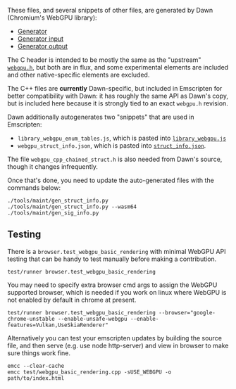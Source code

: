 These files, and several snippets of other files, are generated by Dawn
(Chromium's WebGPU library):
- [Generator](https://source.chromium.org/chromium/chromium/src/+/main:third_party/dawn/generator/)
- [Generator input](https://source.chromium.org/chromium/chromium/src/+/main:third_party/dawn/dawn.json)
- [Generator output](https://source.chromium.org/chromium/chromium/src/+/main:out/Debug/gen/third_party/dawn/emscripten-bits/)

The C header is intended to be mostly the same as the "upstream"
[`webgpu.h`](https://github.com/webgpu-native/webgpu-headers/blob/main/webgpu.h),
but both are in flux, and some experimental elements are included and other
native-specific elements are excluded.

The C++ files are **currently** Dawn-specific, but included in Emscripten for
better compatibility with Dawn: it has roughly the same API as Dawn's copy, but
is included here because it is strongly tied to an exact `webgpu.h` revision.

Dawn additionally autogenerates two "snippets" that are used in Emscripten:
- `library_webgpu_enum_tables.js`, which is pasted into [`library_webgpu.js`](../../../src/library_webgpu.js)
- `webgpu_struct_info.json`, which is pasted into [`struct_info.json`](../../../src/struct_info.json).

The file `webgpu_cpp_chained_struct.h` is also needed from Dawn's source,
though it changes infrequently.

Once that's done, you need to update the auto-generated files with the commands below:

```
./tools/maint/gen_struct_info.py
./tools/maint/gen_struct_info.py --wasm64
./tools/maint/gen_sig_info.py
```

## Testing

There is a `browser.test_webgpu_basic_rendering` with minimal WebGPU API testing that can be handy to test manually before making a contribution.

```
test/runner browser.test_webgpu_basic_rendering
```

You may need to specify extra browser cmd args to assign the WebGPU supported browser, which is needed if you work on linux where WebGPU is not enabled by default in chrome at present.

```
test/runner browser.test_webgpu_basic_rendering --browser="google-chrome-unstable --enable-unsafe-webgpu --enable-features=Vulkan,UseSkiaRenderer"
```

Alternatively you can test your emscripten updates by building the source file, and then serve (e.g. use node http-server) and view in browser to make sure things work fine.

```
emcc --clear-cache
emcc test/webgpu_basic_rendering.cpp -sUSE_WEBGPU -o path/to/index.html
```
